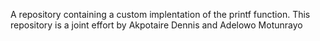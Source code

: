 A repository containing a custom implentation of the printf function.
This repository is a joint effort by Akpotaire Dennis and Adelowo Motunrayo
